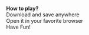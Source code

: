 <b>How to play? </b><br>
Download and save anywhere <br>
Open it in your favorite browser <br>
Have Fun!
